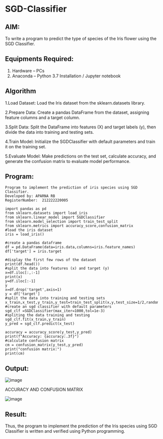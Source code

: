 # SGD-Classifier
## AIM:
To write a program to predict the type of species of the Iris flower using the SGD Classifier.

## Equipments Required:
1. Hardware – PCs
2. Anaconda – Python 3.7 Installation / Jupyter notebook

## Algorithm
1.Load Dataset: Load the Iris dataset from the sklearn.datasets library.

2.Prepare Data: Create a pandas DataFrame from the dataset, assigning feature columns and a target column.

3.Split Data: Split the DataFrame into features (X) and target labels (y), then divide the data into training and testing sets.

4.Train Model: Initialize the SGDClassifier with default parameters and train it on the training set.

5.Evaluate Model: Make predictions on the test set, calculate accuracy, and generate the confusion matrix to evaluate model performance.
## Program:
```
Program to implement the prediction of iris species using SGD Classifier.
Developed by: APARNA RB
RegisterNumber:  212222220005
```
```
import pandas as pd
from sklearn.datasets import load_iris
from sklearn.linear_model import SGDClassifier
from sklearn.model_selection import train_test_split
from sklearn.metrics import accuracy_score,confusion_matrix
#load the iris dataset
iris = load_iris()

#create a pandas dataframe
df = pd.DataFrame(data=iris.data,columns=iris.feature_names)
df['target'] = iris.target

#display the first few rows of the dataset
print(df.head())
#split the data into features (x) and target (y)
x=df.iloc[:,:-1]
print(x)
y=df.iloc[:-1]
y
x=df.drop('target',axis=1)
y = df['target']
#split the data into training and testing sets
x_train,x_test,y_train,y_test=train_test_split(x,y,test_size=1/2,random_state=42)
#create an sgd classifier with default parameters
sgd_clf =SGDClassifier(max_iter=1000,tol=1e-3)
#spliting the data training and testing
sgd_clf.fit(x_train,y_train)
y_pred = sgd_clf.predict(x_test)

accuracy = accuracy_score(y_test,y_pred)
print(f"Accuracy: {accuracy:.3f}")
#calculate confusion matrix
cm = confusion_matrix(y_test,y_pred)
print("confusion matrix:")
print(cm)
```
## Output:

![image](https://github.com/user-attachments/assets/486b9642-cbf1-4952-bb33-14c7d0feecbd)

ACCURACY AND CONFUSION MATRIX

![image](https://github.com/user-attachments/assets/9651090e-6a7d-4733-9836-228e91188686)



## Result:
Thus, the program to implement the prediction of the Iris species using SGD Classifier is written and verified using Python programming.
